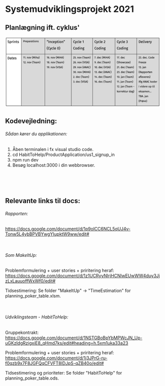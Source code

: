 # Systemudviklingsprojekt 2021


## Planlægning ift. cyklus'
<img src="/HabitToHelp/TimeEstimation/cycleTable.png" alt="cycleTable" width="500px">
<br>


## Kodevejledning:

###### Sådan kører du applikationen:

  1. Åben terminalen i fx visual studio code.
  2. cd HabitToHelp/ProductApplication/us1_signup_in
  3. npm run dev
  4. Besøg localhost:3000 i din webbrowser.
 
<br><br><br>

## Relevante links til docs:

###### Rapporten: 
https://docs.google.com/document/d/1p9olCC6NCL5qUJ4v-Tonw5L4ybBPVBYwgYIupktW9ww/edit#

<br>

###### Som MakeItUp:
Problemformulering + user stories + priritering heraf: 
https://docs.google.com/document/d/1z1UCRyyNIrjHCNlwEUwWW4duy3JjzLxLauuoffWxWf0/edit#

Tidsestimering: Se folder "MakeItUp" -> "TimeEstimation" for planning_poker_table.xlsm. 

<br>

###### Udviklingsteam - HabitToHelp:
Gruppekontrakt:
https://docs.google.com/document/d/1NSTGBoBpYbMPWcJN_Up-uGKzIdgRzigxiE8_qHmd7ks/edit#heading=h.5xm1uka33a23

Problemformulering + user stories + priritering heraf: 
https://docs.google.com/document/d/1j3JPrG-ru-f0qzb9x7F8JGFQqCFVFT8IDJpS-qZB40o/edit#

Tidsestimering og prioriteter: Se folder "HabitToHelp" for planning_poker_table.ods. 
